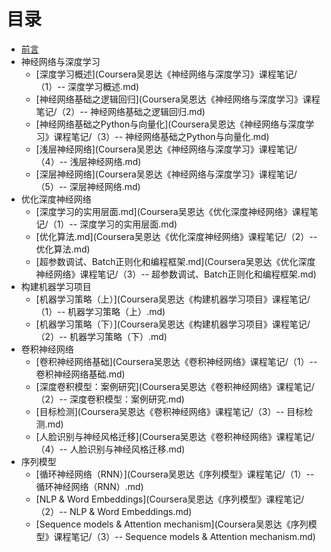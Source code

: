 # 目录

* [前言](README.md)
* 神经网络与深度学习
  * [深度学习概述](Coursera吴恩达《神经网络与深度学习》课程笔记/（1）-- 深度学习概述.md)
  * [神经网络基础之逻辑回归](Coursera吴恩达《神经网络与深度学习》课程笔记/（2）-- 神经网络基础之逻辑回归.md)
  * [神经网络基础之Python与向量化](Coursera吴恩达《神经网络与深度学习》课程笔记/（3）-- 神经网络基础之Python与向量化.md)
  * [浅层神经网络](Coursera吴恩达《神经网络与深度学习》课程笔记/（4）-- 浅层神经网络.md)
  * [深层神经网络](Coursera吴恩达《神经网络与深度学习》课程笔记/（5）-- 深层神经网络.md)
* 优化深度神经网络
  * [深度学习的实用层面.md](Coursera吴恩达《优化深度神经网络》课程笔记/（1）-- 深度学习的实用层面.md)
  * [优化算法.md](Coursera吴恩达《优化深度神经网络》课程笔记/（2）-- 优化算法.md)
  * [超参数调试、Batch正则化和编程框架.md](Coursera吴恩达《优化深度神经网络》课程笔记/（3）-- 超参数调试、Batch正则化和编程框架.md)
* 构建机器学习项目
  * [机器学习策略（上）](Coursera吴恩达《构建机器学习项目》课程笔记/（1）-- 机器学习策略（上）.md)
  * [机器学习策略（下）](Coursera吴恩达《构建机器学习项目》课程笔记/（2）-- 机器学习策略（下）.md)
* 卷积神经网络
  * [卷积神经网络基础](Coursera吴恩达《卷积神经网络》课程笔记/（1）-- 卷积神经网络基础.md)
  * [深度卷积模型：案例研究](Coursera吴恩达《卷积神经网络》课程笔记/（2）-- 深度卷积模型：案例研究.md)
  * [目标检测](Coursera吴恩达《卷积神经网络》课程笔记/（3）-- 目标检测.md)
  * [人脸识别与神经风格迁移](Coursera吴恩达《卷积神经网络》课程笔记/（4）-- 人脸识别与神经风格迁移.md)
* 序列模型
  * [循环神经网络（RNN）](Coursera吴恩达《序列模型》课程笔记/（1）-- 循环神经网络（RNN）.md)
  * [NLP & Word Embeddings](Coursera吴恩达《序列模型》课程笔记/（2）-- NLP & Word Embeddings.md)
  * [Sequence models & Attention mechanism](Coursera吴恩达《序列模型》课程笔记/（3）-- Sequence models & Attention mechanism.md)
